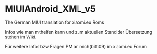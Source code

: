 MIUIAndroid_XML_v5
==================

The German MIUI translation for xiaomi.eu Roms

Infos wie man mithelfen kann und zum aktuellen Stand der Übersetzung stehen im Wiki.

Für  weitere Infos bzw Fragen  PM an mich(bitti09) im xiaomi.eu Forum
